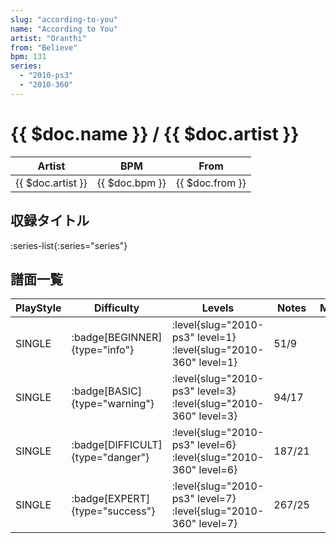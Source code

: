 ```yaml
---
slug: "according-to-you"
name: "According to You"
artist: "Oranthi"
from: "Believe"
bpm: 131
series:
  - "2010-ps3"
  - "2010-360"
---
```


# {{ $doc.name }} / {{ $doc.artist }}

|Artist|BPM|From|
|------|---|----|
|{{ $doc.artist }}|{{ $doc.bpm }}|{{ $doc.from }}|

## 収録タイトル

:series-list{:series="series"}

## 譜面一覧

|PlayStyle|Difficulty|Levels|Notes|Movie|
|---------|----------|------|-----|-----|
|SINGLE| :badge[BEGINNER]{type="info"}|<div class="field is-grouped is-grouped-multiline"> :level{slug="2010-ps3" level=1} :level{slug="2010-360" level=1}</div>|51/9||
|SINGLE| :badge[BASIC]{type="warning"}|<div class="field is-grouped is-grouped-multiline"> :level{slug="2010-ps3" level=3} :level{slug="2010-360" level=3}</div>|94/17||
|SINGLE| :badge[DIFFICULT]{type="danger"}|<div class="field is-grouped is-grouped-multiline"> :level{slug="2010-ps3" level=6} :level{slug="2010-360" level=6}</div>|187/21||
|SINGLE| :badge[EXPERT]{type="success"}|<div class="field is-grouped is-grouped-multiline"> :level{slug="2010-ps3" level=7} :level{slug="2010-360" level=7}</div>|267/25||
